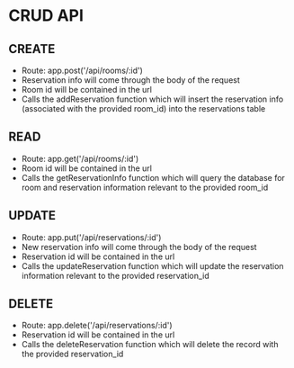 # CRUD API

## CREATE
- Route: app.post('/api/rooms/:id')
- Reservation info will come through the body of the request
- Room id will be contained in the url
- Calls the addReservation function which will insert the reservation info (associated with the provided room_id) into the reservations table

## READ
- Route: app.get('/api/rooms/:id')
- Room id will be contained in the url
- Calls the getReservationInfo function which will query the database for room and reservation information relevant to the provided room_id

## UPDATE
- Route: app.put('/api/reservations/:id')
- New reservation info will come through the body of the request
- Reservation id will be contained in the url
- Calls the updateReservation function which will update the reservation information relevant to the provided reservation_id

## DELETE
- Route: app.delete('/api/reservations/:id')
- Reservation id will be contained in the url
- Calls the deleteReservation function which will delete the record with the provided reservation_id